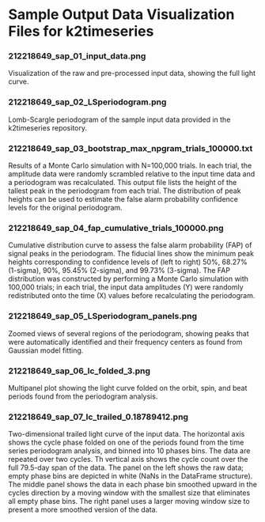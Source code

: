 # Sample Output Data Visualization Files for k2timeseries
		
### 212218649_sap_01_input_data.png
Visualization of the raw and pre-processed input data, showing the full light curve.

### 212218649_sap_02_LSperiodogram.png
Lomb-Scargle periodogram of the sample input data provided in the k2timeseries repository.

### 212218649_sap_03_bootstrap_max_npgram_trials_100000.txt
Results of a Monte Carlo simulation with N=100,000 trials. In each trial, the amplitude data were randomly scrambled relative to the input time data and a periodogram was recalculated. This output file lists the height of the tallest peak in the periodogram from each trial. The distribution of peak heights can be used to estimate the false alarm probability confidence levels for the original periodogram.

### 212218649_sap_04_fap_cumulative_trials_100000.png
Cumulative distribution curve to assess the false alarm probability (FAP) of signal peaks in the periodogram. The fiducial lines show the minimum peak heights corresponding to confidence levels of (left to right) 50%, 68.27% (1-sigma), 90%, 95.45% (2-sigma), and 99.73% (3-sigma). The FAP distribution was constructed by performing a Monte Carlo simulation with 100,000 trials; in each trial, the input data amplitudes (Y) were randomly redistributed onto the time (X) values before recalculating the periodogram.

### 212218649_sap_05_LSperiodogram_panels.png
Zoomed views of several regions of the periodogram, showing peaks that were automatically identified and their frequency centers as found from Gaussian model fitting.

### 212218649_sap_06_lc_folded_3.png
Multipanel plot showing the light curve folded on the orbit, spin, and beat periods found from the periodogram analysis.

### 212218649_sap_07_lc_trailed_0.18789412.png
Two-dimensional trailed light curve of the input data. The horizontal axis shows the cycle phase folded on one of the periods found from the time series periodogram analysis, and binned into 10 phases bins. The data are repeated over two cycles. Th vertical axis shows the cycle count over the full 79.5-day span of the data. The panel on the left shows the raw data; empty phase bins are depicted in white (NaNs in the DataFrame structure). The middle panel shows the data in each phase bin smoothed upward in the cycles direction by a moving window with the smallest size that eliminates all empty phase bins. The right panel uses a larger moving window size to present a more smoothed version of the data.

